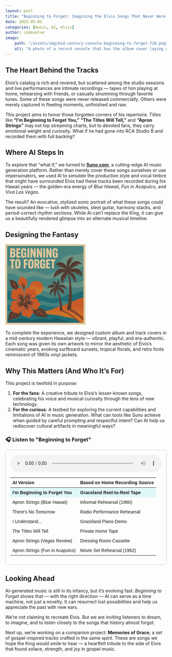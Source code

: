 ```yaml
---
layout: post
title: "Beginning to Forget: Imagining the Elvis Songs That Never Were – With a Little Help from AI"
date: 2025-05-01
categories: [music, AI, elvis]
author: codevalve
image:
    path: "/assets/img/mid-century-console-beginning-to-forget-720.png"
    alt: "A photo of a record console that has the album cover laying on the top."
---
```


## The Heart Behind the Tracks

Elvis’s catalog is rich and revered, but scattered among the studio sessions and live performances are intimate recordings — tapes of him playing at home, rehearsing with friends, or casually strumming through favorite tunes. Some of these songs were never released commercially. Others were merely captured in fleeting moments, unfinished and raw.

This project aims to honor those forgotten corners of his repertoire. Titles like **“I’m Beginning to Forget You,”** **“The Titles Will Tell,”** and **“Apron Strings”** may not top streaming charts, but to devoted fans, they carry emotional weight and curiosity. What if he had gone into RCA Studio B and recorded them with full backing?

## Where AI Steps In

To explore that “what if,” we turned to [**Suno.com**](https://suno.com), a cutting-edge AI music generation platform. Rather than merely cover these songs ourselves or use impersonators, we used AI to *simulate* the production style and vocal timbre that might have surrounded Elvis had these tracks been recorded during his Hawaii years — the golden-era energy of *Blue Hawaii*, *Fun in Acapulco*, and *Viva Las Vegas*.

The result? An evocative, stylized sonic portrait of what these songs *could* have sounded like — lush with ukuleles, steel guitar, harmony stacks, and period-correct rhythm sections. While AI can’t replace the King, it can give us a beautifully rendered glimpse into an alternate musical timeline.

## Designing the Fantasy

![Beginning to forget cover](/assets/img/beginning-to-forget-250.png)

To complete the experience, we designed custom album and track covers in a mid-century modern Hawaiian style — vibrant, playful, and era-authentic. Each song was given its own artwork to mirror the aesthetic of Elvis’s cinematic years, evoking surfboard sunsets, tropical florals, and retro fonts reminiscent of 1960s vinyl jackets.

## Why This Matters (And Who It’s For)

This project is twofold in purpose:

1. **For the fans**: A creative tribute to Elvis’s lesser-known songs, celebrating his voice and musical curiosity through the lens of new technology.
2. **For the curious**: A testbed for exploring the current capabilities and limitations of AI in music generation. What can tools like Suno achieve when guided by careful prompting and respectful intent? Can AI help us rediscover cultural artifacts in meaningful ways?

<h3>🎧 Listen to "Beginning to Forget"</h3>

<style>
  .playlist-container {
    max-width: 700px;
    border: 1px solid #ccc;
    padding: 1em;
    border-radius: 8px;
    font-family: sans-serif;
  }
  .playlist-table {
    width: 100%;
    border-collapse: collapse;
    margin-top: 1em;
  }
  .playlist-table th,
  .playlist-table td {
    text-align: left;
    padding: 0.5em;
    vertical-align: top;
  }
  .playlist-table tr:hover {
    background-color: #f9f9f9;
    cursor: pointer;
  }
  .playlist-table .active {
    font-weight: bold;
    background-color: #e0f7fa;
  }
</style>

<div class="playlist-container">
  <audio id="audioPlayer" controls style="width: 100%;">
    <source id="audioSource" src="/assets/audio/im-beginning-to-forget-you.mp3" type="audio/mpeg">
    Your browser does not support the audio element.
  </audio>

  <table class="playlist-table">
    <thead>
      <tr>
        <th>AI Version</th>
        <th>Based on Home Recording Source</th>
      </tr>
    </thead>
    <tbody id="playlist">
      <tr class="track active" data-src="/assets/audio/im-beginning-to-forget-you.mp3">
        <td>I'm Beginning to Forget You</td>
        <td>Graceland Reel-to-Reel Tape</td>
      </tr>
      <tr class="track" data-src="/assets/audio/apron-strings-blue-hawaii.mp3">
        <td>Apron Strings (Blue Hawaii)</td>
        <td>Informal Rehearsal (1960)</td>
      </tr>
      <tr class="track" data-src="/assets/audio/theres-no-tomorrow.mp3">
        <td>There's No Tomorrow</td>
        <td>Radio Performance Rehearsal</td>
      </tr>
      <tr class="track" data-src="/assets/audio/i-understand.mp3">
        <td>I Understand...</td>
        <td>Graceland Piano Demo</td>
      </tr>
      <tr class="track" data-src="/assets/audio/the-titles-will-tell.mp3">
        <td>The Titles Will Tell</td>
        <td>Private Home Tape</td>
      </tr>
      <tr class="track" data-src="/assets/audio/apron-strings-vegas-review.mp3">
        <td>Apron Strings (Vegas Review)</td>
        <td>Dressing Room Cassette</td>
      </tr>
      <tr class="track" data-src="/assets/audio/apron-strings-fun-in-acapulco.mp3">
        <td>Apron Strings (Fun in Acapulco)</td>
        <td>Movie Set Rehearsal (1962)</td>
      </tr>
    </tbody>
  </table>
</div>

<script>
  const audioPlayer = document.getElementById("audioPlayer");
  const audioSource = document.getElementById("audioSource");
  const rows = document.querySelectorAll(".track");

  rows.forEach(row => {
    row.addEventListener("click", () => {
      rows.forEach(r => r.classList.remove("active"));
      row.classList.add("active");
      const newSrc = row.getAttribute("data-src");
      audioSource.src = newSrc;
      audioPlayer.load();
      audioPlayer.play();
    });
  });
</script>

## Looking Ahead

AI-generated music is still in its infancy, but it’s evolving fast. *Beginning to Forget* shows that — with the right direction — AI can serve as a time machine, not just a novelty. It can resurrect lost possibilities and help us appreciate the past with new ears.

We’re not claiming to recreate Elvis. But we are inviting listeners to dream, to imagine, and to listen closely to the songs that history almost forgot.

Next up, we’re working on a companion project: **Memories of Grace**, a set of gospel-inspired tracks crafted in the same spirit. These are songs we hope the King would smile to hear — a heartfelt tribute to the side of Elvis that found solace, strength, and joy in gospel music.
